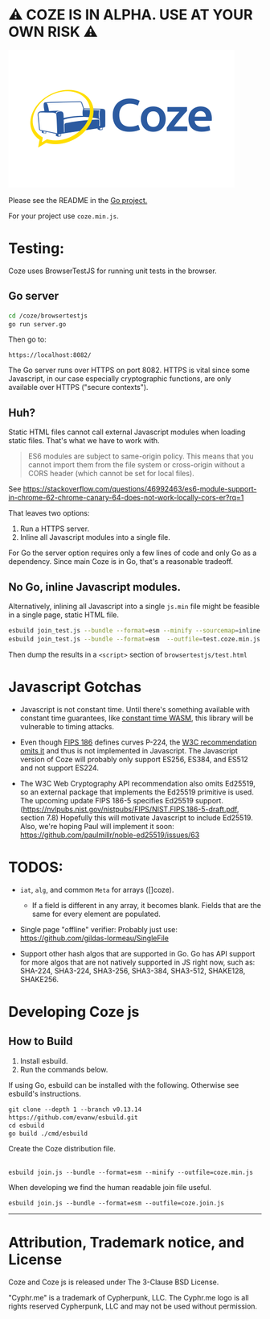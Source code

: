 # ⚠️ COZE IS IN ALPHA.  USE AT YOUR OWN RISK ⚠️

![Coze](coze_logo_zami_white_450x273.png)

Please see the README in the [Go project.](https://github.com/Cyphrme/Coze)

For your project use `coze.min.js`.

# Testing:
Coze uses BrowserTestJS for running unit tests in the browser.

## Go server

```sh
cd /coze/browsertestjs
go run server.go
```

Then go to:

```url
https://localhost:8082/
```

The Go server runs over HTTPS on port 8082.  HTTPS is vital since some
Javascript, in our case especially cryptographic functions, are only available
over HTTPS ("secure contexts").  


## Huh?
Static HTML files cannot call external Javascript modules when loading static
files.  That's what we have to work with.  

> ES6 modules are subject to same-origin policy. This means that you cannot import
them from the file system or cross-origin without a CORS header (which cannot be
set for local files).

See https://stackoverflow.com/questions/46992463/es6-module-support-in-chrome-62-chrome-canary-64-does-not-work-locally-cors-er?rq=1

That leaves two options:

1. Run a HTTPS server.
2. Inline all Javascript modules into a single file.  

For Go the server option requires only a few lines of code and only Go as a
dependency.  Since main Coze is in Go, that's a reasonable tradeoff.


## No Go, inline Javascript modules.  
Alternatively, inlining all Javascript into a single `js.min` file might be
feasible in a single page, static HTML file.  

```sh
esbuild join_test.js --bundle --format=esm --minify --sourcemap=inline  --outfile=test.coze.min.js
esbuild join_test.js --bundle --format=esm  --outfile=test.coze.min.js
```

Then dump the results in a `<script>` section of `browsertestjs/test.html`



# Javascript Gotchas
- Javascript is not constant time.  Until there's something available with
constant time guarantees, like [constant time
WASM](https://cseweb.ucsd.edu/~dstefan/pubs/renner:2018:ct-wasm.pdf), this
library will be vulnerable to timing attacks.

- Even though [FIPS
186](https://nvlpubs.nist.gov/nistpubs/FIPS/NIST.FIPS.186-4.pdf) defines curves
P-224, the [W3C recommendation omits
it](https://www.w3.org/TR/WebCryptoAPI/#dfn-EcKeyGenParams) and thus is not
implemented in Javascript.  The Javascript version of Coze will
probably only support ES256, ES384, and ES512 and not support ES224.  

- The W3C Web Cryptography API recommendation also omits Ed25519, so an external
package that implements the Ed25519 primitive is used.  The upcoming
update FIPS 186-5 specifies Ed25519 support.
(https://nvlpubs.nist.gov/nistpubs/FIPS/NIST.FIPS.186-5-draft.pdf, section 7.8)
Hopefully this will motivate Javascript to include Ed25519.  Also, we're hoping
Paul will implement it soon:
https://github.com/paulmillr/noble-ed25519/issues/63

# TODOS:
- `iat`, `alg`, and common `Meta` for arrays ([]coze).
  - If a field is different in any array, it becomes blank.  Fields that are the
   same for every element are populated.

- Single page "offline" verifier:
		Probably just use: 
		https://github.com/gildas-lormeau/SingleFile

- Support other hash algos that are supported in Go. Go has API support for more
		algos that are not natively supported in JS right now, such as: SHA-224,
		SHA3-224, SHA3-256, SHA3-384, SHA3-512, SHAKE128, SHAKE256.

# Developing Coze js
## How to Build
1. Install esbuild.
2. Run the commands below. 

If using Go, esbuild can be installed with the following. Otherwise see
esbuild's instructions.  
```
git clone --depth 1 --branch v0.13.14 https://github.com/evanw/esbuild.git
cd esbuild
go build ./cmd/esbuild
```

Create the Coze distribution file.
```

esbuild join.js --bundle --format=esm --minify --outfile=coze.min.js
```

When developing we find the human readable join file useful.

```
esbuild join.js --bundle --format=esm --outfile=coze.join.js
```



----------------------------------------------------------------------
# Attribution, Trademark notice, and License
Coze and Coze js is released under The 3-Clause BSD License. 

"Cyphr.me" is a trademark of Cypherpunk, LLC. The Cyphr.me logo is all rights
reserved Cypherpunk, LLC and may not be used without permission.